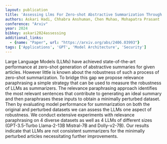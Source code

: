 ```yaml
---
layout: publication
title: 'Assessing Llms For Zero-shot Abstractive Summarization Through The Lens Of Relevance Paraphrasing'
authors: Askari Hadi, Chhabra Anshuman, Chen Muhao, Mohapatra Prasant
conference: "Arxiv"
year: 2024
bibkey: askari2024assessing
additional_links:
  - {name: "Paper", url: "https://arxiv.org/abs/2406.03993"}
tags: ['Applications', 'GPT', 'Model Architecture', 'Security']
---
```

Large Language Models (LLMs) have achieved state-of-the-art performance at zero-shot generation of abstractive summaries for given articles. However little is known about the robustness of such a process of zero-shot summarization. To bridge this gap we propose relevance paraphrasing a simple strategy that can be used to measure the robustness of LLMs as summarizers. The relevance paraphrasing approach identifies the most relevant sentences that contribute to generating an ideal summary and then paraphrases these inputs to obtain a minimally perturbed dataset. Then by evaluating model performance for summarization on both the original and perturbed datasets we can assess the LLMs one aspect of robustness. We conduct extensive experiments with relevance paraphrasing on 4 diverse datasets as well as 4 LLMs of different sizes (GPT-3.5-Turbo Llama-2-13B Mistral-7B and Dolly-v2-7B). Our results indicate that LLMs are not consistent summarizers for the minimally perturbed articles necessitating further improvements.

